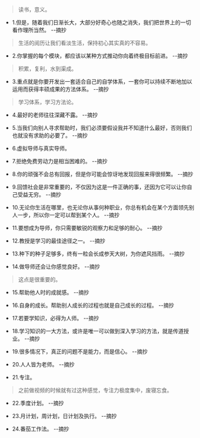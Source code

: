 >读书，意义。

- 1.但是，随着我们日渐长大，大部分好奇心也随之消失，我们把世界上的一切看作理所当然。 --摘抄

>生活的阅历让我们看淡生活，保持初心其实真的不容易。

- 2.你掌握的每个模块，都应该以某种方式推动你向着终极目标前进。 --摘抄

>积累，复利，水到渠成。

- 3.重点就是你要开发出一套适合自己的自学体系，一套你可以持续不断地加以运用而获得丰硕成果的方法体系。 --摘抄

>学习体系，学习方法论。

- 4.最好的老师往往深藏不露。 --摘抄

- 5.当我们向别人寻求帮助时，我们必须要假设我并不知道什么最好，否则我们也就没有求助的必要了。 --摘抄

- 6.虚拟导师与真实导师。

- 7.拒绝免费劳动力是相当困难的。 --摘抄

- 8.你的顽强不会总有回报，但是你可能会惊讶地发现回报来得很频繁。 --摘抄

- 9.回馈社会是非常重要的，不仅因为这是一件正确的事，还因为它可以让你自己受益无穷。 --摘抄

- 10.无论你生活在哪里，也无论你从事何种职业，你总有机会在某个方面领先别人一步，所以你一定可以帮到某个人。 --摘抄

- 11.要想成为导师，你只需要敏锐的观察力和足够的耐心。 --摘抄

- 12.教授是学习的最佳途径之一。 --摘抄

- 13.种下的种子足够多，终有一粒会长成参天大树，为你遮风挡雨。 --摘抄

- 14.做导师还会让你感觉良好。 --摘抄

>这点是很重要的。

- 15.帮助他人时的成就感。 --摘抄

- 16.自身的成长。帮助别人成长的过程也就是自己成长的过程。 --摘抄

- 17.若要学知识，必得为人师。 --摘抄

- 18.学习知识的一大方法，或许是唯一可以做到深入学习的方法，就是传道授业。 --摘抄

- 19.很多情况下，真正的问题不是能力，而是信心。 --摘抄

- 20.人人皆为老师。 --摘抄

- 21.专注。

>之前做视频的时候就有过这种感觉，专注力极度集中，废寝忘食。

- 22.季度计划。 --摘抄

- 23.月计划，周计划，日计划及执行。 --摘抄

- 24.番茄工作法。 --摘抄
